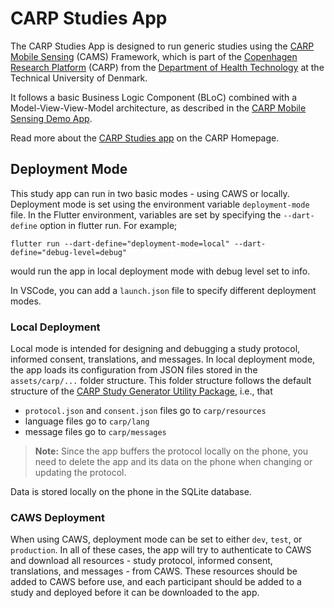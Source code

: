 # CARP Studies App

The CARP Studies App is designed to run generic studies using the [CARP Mobile Sensing](https://pub.dev/packages/carp_mobile_sensing) (CAMS) Framework, which is part of the [Copenhagen Research Platform](https://carp.dk) (CARP) from the [Department of Health Technology](https://www.healthtech.dtu.dk/) at the Technical University of Denmark.

It follows a basic Business Logic Component (BLoC) combined with a Model-View-View-Model architecture, as described in the [CARP Mobile Sensing Demo App](https://github.com/carp-dk/carp.sensing-flutter/tree/main/apps/carp_mobile_sensing_app).

Read more about the [CARP Studies app](https://carp.dk/carp-studies-app/) on the CARP Homepage.

## Deployment Mode

This study app can run in two basic modes - using CAWS or locally. Deployment mode is set using the environment variable `deployment-mode` file. In the Flutter environment, variables are set by specifying the `--dart-define` option in flutter run. For example;

```shell
flutter run --dart-define="deployment-mode=local" --dart-define="debug-level=debug"
```

would run the app in local deployment mode with debug level set to info.

In VSCode, you can add a `launch.json` file to specify different deployment modes.

### Local Deployment

Local mode is intended for designing and debugging a study protocol, informed consent, translations, and messages. In local deployment mode, the app loads its configuration from JSON files stored in the `assets/carp/...` folder structure. This folder structure follows the default structure of the [CARP Study Generator Utility Package](https://github.com/carp-dk/carp.sensing-flutter/tree/main/utilities/carp_study_generator), i.e., that

* `protocol.json` and `consent.json` files go to `carp/resources`
* language files go to `carp/lang`
* message files go to `carp/messages`

> **Note:** Since the app buffers the protocol locally on the phone, you need to delete the app and its data on the phone when changing or updating the protocol.

Data is stored locally on the phone in the SQLite database.

### CAWS Deployment

When using CAWS, deployment mode can be set to either `dev`, `test`, or `production`. In all of these cases, the app will try to authenticate to CAWS and download all resources - study protocol, informed consent, translations, and messages - from CAWS. These resources should be added to CAWS before use, and each participant should be added to a study and deployed before it can be downloaded to the app.
